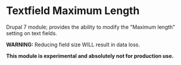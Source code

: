 Textfield Maximum Length
========================

Drupal 7 module; provides the ability to modify the "Maximum length" setting on text fields.

**WARNING:** Reducing field size WILL result in data loss.

**This module is experimental and absolutely not for production use.**
